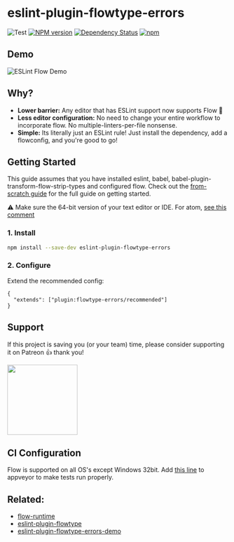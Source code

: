 eslint-plugin-flowtype-errors
=============================

![Test](https://github.com/amilajack/eslint-plugin-flowtype-errors/workflows/Test/badge.svg)
[![NPM version](https://badge.fury.io/js/eslint-plugin-flowtype-errors.svg)](http://badge.fury.io/js/eslint-plugin-flowtype-errors)
[![Dependency Status](https://img.shields.io/david/amilajack/eslint-plugin-flowtype-errors.svg)](https://david-dm.org/amilajack/eslint-plugin-flowtype-errors)
[![npm](https://img.shields.io/npm/dm/eslint-plugin-flowtype-errors.svg)](https://npm-stat.com/charts.html?package=eslint-plugin-flowtype-errors)

## Demo

![ESLint Flow Demo](https://github.com/amilajack/eslint-plugin-flowtype-errors/blob/master/flow-demo.gif?raw=true)

## Why?

* **Lower barrier:** Any editor that has ESLint support now supports Flow 🎉
* **Less editor configuration:** No need to change your entire workflow to incorporate flow. No multiple-linters-per-file nonsense.
* **Simple:** Its literally just an ESLint rule! Just install the dependency, add a flowconfig, and you're good to go!

## Getting Started

This guide assumes that you have installed eslint, babel, babel-plugin-transform-flow-strip-types and configured flow. Check out the [from-scratch guide](https://github.com/amilajack/eslint-plugin-flowtype-errors/wiki/Getting-Started) for the full guide on getting started.

⚠️ Make sure the 64-bit version of your text editor or IDE. For atom, [see this comment](https://github.com/amilajack/eslint-plugin-flowtype-errors/issues/40#issuecomment-275983387)

### **1. Install**

```bash
npm install --save-dev eslint-plugin-flowtype-errors
```

### **2. Configure**

Extend the recommended config:
```jsonc
{
  "extends": ["plugin:flowtype-errors/recommended"]
}
```

## Support

If this project is saving you (or your team) time, please consider supporting it on Patreon 👍 thank you!

<p>
  <a href="https://www.patreon.com/amilajack">
    <img src="https://c5.patreon.com/external/logo/become_a_patron_button@2x.png" width="160">
  </a>
</p>

## CI Configuration

Flow is supported on all OS's except Windows 32bit. Add [this line](https://github.com/amilajack/eslint-plugin-flowtype-errors/blob/master/appveyor.yml#L12) to appveyor to make tests run properly.

## Related:

* [flow-runtime](https://github.com/codemix/flow-runtime)
* [eslint-plugin-flowtype](https://github.com/gajus/eslint-plugin-flowtype)
* [eslint-plugin-flowtype-errors-demo](https://github.com/amilajack/eslint-plugin-flowtype-errors-demo)
